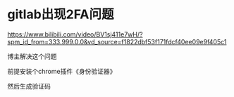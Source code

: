 # gitlab出现2FA问题

https://www.bilibili.com/video/BV1sj411e7wH/?spm_id_from=333.999.0.0&vd_source=f1822dbf53f171fdcf40ee09e9f405c1

博主解决这个问题

前提安装个chrome插件《身份验证器》

然后生成验证码